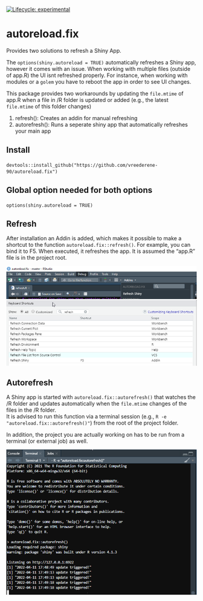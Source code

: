 
<!-- README.md is generated from README.Rmd. Please edit that file -->
<!-- badges: start -->

[![Lifecycle:
experimental](https://img.shields.io/badge/lifecycle-experimental-orange.svg)](https://lifecycle.r-lib.org/articles/stages.html#experimental)
<!-- badges: end -->

# autoreload.fix

Provides two solutions to refresh a Shiny App.

The `options(shiny.autoreload = TRUE)` automatically refreshes a Shiny
app, however it comes with an issue. When working with multiple files
(outside of app.R) the UI isnt refreshed properly. For instance, when
working with modules or a `golem` you have to reboot the app in order to
see UI changes.

This package provides two workarounds by updating the `file.mtime` of
app.R when a file in /R folder is updated or added (e.g., the latest
`file.mtime` of this folder changes)  
1) refresh(): Creates an addin for manual refreshing  
2) autorefresh(): Runs a seperate shiny app that automatically refreshes
your main app

## Install

`devtools::install_github("https://github.com/vreederene-90/autoreload.fix")`

## Global option needed for both options

`options(shiny.autoreload = TRUE)`

## Refresh

After installation an Addin is added, which makes it possible to make a
shortcut to the function `autoreload.fix::refresh()`. For example, you
can bind it to F5. When executed, it refreshes the app. It is assumed
the “app.R” file is in the project root.

![addin](man/figures/addin.png)  
![shortcut](man/figures/keyboard_shortcut.png)

## Autorefresh

A Shiny app is started with `autoreload.fix::autorefresh()` that watches
the /R folder and updates automatically when the `file.mtime` changes of
the files in the /R folder.  
It is advised to run this function via a terminal session (e.g.,
`R -e "autoreload.fix::autorefresh()"`) from the root of the project
folder.

In addition, the project you are actually working on has to be run from
a terminal (or external job) as well.

![terminal](man/figures/terminal.png)
